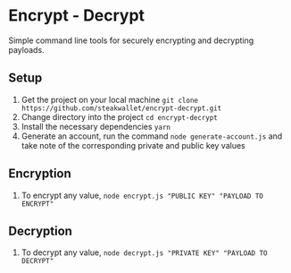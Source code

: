 # Encrypt - Decrypt

Simple command line tools for securely encrypting and decrypting payloads.

## Setup

1. Get the project on your local machine `git clone https://github.com/steakwallet/encrypt-decrypt.git`
2. Change directory into the project `cd encrypt-decrypt`
3. Install the necessary dependencies `yarn`
4. Generate an account, run the command `node generate-account.js` and take note of the corresponding private and public key values

## Encryption

1. To encrypt any value, `node encrypt.js "PUBLIC KEY" "PAYLOAD TO ENCRYPT"`

## Decryption

1. To decrypt any value, `node decrypt.js "PRIVATE KEY" "PAYLOAD TO DECRYPT"`
